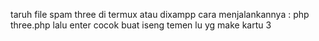 taruh file spam three di termux atau dixampp
cara menjalankannya : php three.php
lalu enter
cocok buat iseng temen lu yg make kartu 3 

